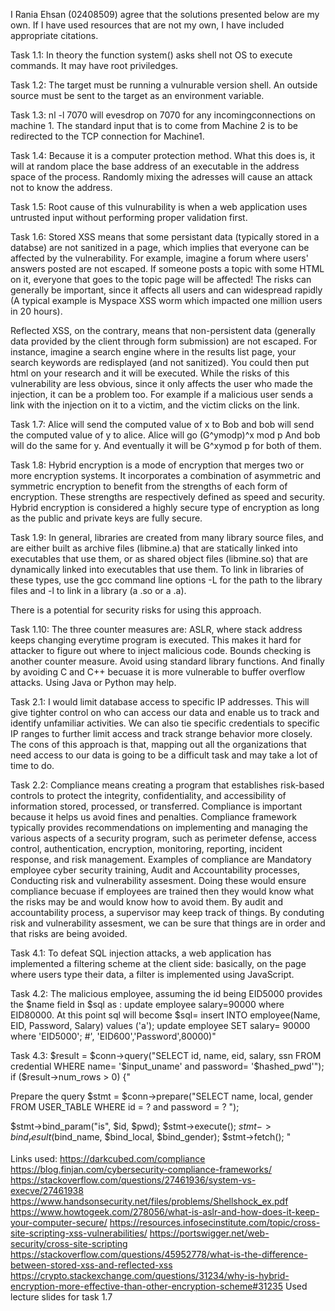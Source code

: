 I Rania Ehsan (02408509) agree that the solutions presented below are my own. If I have used resources that are not my own,
I have included appropriate citations. 


Task 1.1: 
In theory the function system() asks shell not OS to execute commands. It may have root priviledges. 

Task 1.2:
The target must be running a vulnurable version shell. An outside source must be sent to the target as an environment variable. 

Task 1.3:
nl -l 7070 will evesdrop on 7070 for any incomingconnections on machine 1. The standard input that is to come from Machine 2
is to be redirected to the TCP connection for Machine1.

Task 1.4:
Because it is a computer protection method. What this does is, it will at random place the base address of an executable 
in the address space of the process. Randomly mixing the adresses will cause an attack not to know the address. 

Task 1.5: 
Root cause of this vulnurability is when a web application uses untrusted input without performing proper validation first. 

Task 1.6:
 Stored XSS means that some persistant data (typically stored in a databse) are not sanitized in a page, which implies that 
 everyone can be affected by the vulnerability. For example, imagine a forum where users' answers posted are not escaped. If someone
 posts a topic with some HTML on it, everyone that goes to the topic page will be affected! The risks can generally be important, since 
 it affects all users and can widespread rapidly (A typical example is Myspace XSS worm which impacted one million users in 20 hours).

Reflected XSS, on the contrary, means that non-persistent data (generally data provided by the client through form submission) are not escaped.
For instance, imagine a search engine where in the results list page, your search keywords are redisplayed (and not sanitized). You could then put html
on your research and it will be executed. While the risks of this vulnerability are less obvious, since it only affects the user who made the injection,
it can be a problem too. For example if a malicious user sends a link with the injection on it to a victim, and the victim clicks on the link. 

Task 1.7:
Alice will send the computed value of x to Bob and bob will send the computed value of y to alice. Alice will go (G^ymodp)^x mod p And bob will
do the same for y. And eventually it will be G^xymod p for both of them. 

Task 1.8:
Hybrid encryption is a mode of encryption that merges two or more encryption systems. It incorporates a combination of asymmetric and symmetric
encryption to benefit from the strengths of each form of encryption. These strengths are respectively defined as speed and security.
Hybrid encryption is considered a highly secure type of encryption as long as the public and private keys are fully secure.

Task 1.9:
In general, libraries are created from many library source files, and are either built as archive files (libmine.a) that are statically linked into 
executables that use them, or as shared object files (libmine.so) that are dynamically linked into executables that use them. To link in libraries
of these types, use the gcc command line options -L for the path to the library files and -l to link in a library (a .so or a .a).

There is a potential for security risks for using this approach. 

Task 1.10:
The three counter measures are: ASLR, where stack address keeps changing everytime program is executed. This makes it hard for attacker to 
figure out where to inject malicious code. Bounds checking is another counter measure. Avoid using standard library functions. And finally by
avoiding C and C++ becuase it is more vulnerable to buffer overflow attacks. Using Java or Python may help. 

Task 2.1:
I would limit database access to specific IP addresses. This will give tighter control on who can access our data and enable us to track and 
identify unfamiliar activities. We can also tie specific credentials to specific IP ranges to further limit access and track strange behavior
more closely. The cons of this approach is that, mapping out all the organizations that need access to our data is going to be a difficult 
task and may take a lot of time to do. 

Task 2.2:
Compliance means creating a program that establishes risk-based controls to protect the integrity, confidentiality, and accessibility
of information stored, processed, or transferred. Compliance is important because it helps us avoid fines and penalties. 
Compliance framework typically provides recommendations on implementing and managing the various aspects of a security program, such as
perimeter defense, access control, authentication, encryption, monitoring, reporting, incident response, and risk management. Examples of compliance are 
Mandatory employee cyber security training, Audit and Accountability processes, Conducting risk and vulnerability assesment. Doing these would ensure 
compliance becuase if employees are trained then they would know what the risks may be and would know how to avoid them. By audit and accountability 
process, a supervisor may keep track of things. By conduting risk and vulnerability assesment, we can be sure that things are in order and that 
risks are being avoided. 


Task 4.1:
To defeat SQL injection attacks, a web application has implemented a filtering scheme at the client side: basically, on the page where users type their data,
a filter is implemented using JavaScript.

Task 4.2:
The malicious employee, assuming the id being EID5000 provides the $name field in $sql as : update employee salary=90000 where EID80000. At this point
sql will become $sql= insert INTO employee(Name, EID, Password, Salary)
values ('a'); update employee SET salary= 90000 where 'EID5000'; #', 'EID600','Password',80000)"

Task 4.3:
 $result = $conn->query("SELECT id, name, eid, salary, ssn FROM credential WHERE name= '$input_uname' and password= '$hashed_pwd'"); if ($result->num_rows > 0) {"

Prepare the query $stmt = $conn->prepare("SELECT name, local, gender FROM USER_TABLE WHERE id = ? and password = ? ");

$stmt->bind_param("is", $id, $pwd); $stmt->execute(); $stmt->bind_result($bind_name, $bind_local, $bind_gender); $stmt->fetch(); "


Links used:
https://darkcubed.com/compliance
https://blog.finjan.com/cybersecurity-compliance-frameworks/
https://stackoverflow.com/questions/27461936/system-vs-execve/27461938
https://www.handsonsecurity.net/files/problems/Shellshock_ex.pdf
https://www.howtogeek.com/278056/what-is-aslr-and-how-does-it-keep-your-computer-secure/
https://resources.infosecinstitute.com/topic/cross-site-scripting-xss-vulnerabilities/
https://portswigger.net/web-security/cross-site-scripting
https://stackoverflow.com/questions/45952778/what-is-the-difference-between-stored-xss-and-reflected-xss
https://crypto.stackexchange.com/questions/31234/why-is-hybrid-encryption-more-effective-than-other-encryption-scheme#31235
Used lecture slides for task 1.7







